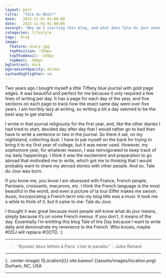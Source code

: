 ```yaml
---
layout: post
title:  "Tale du What?"
date:   2015-11-01 01:00:00
date:   2015-11-01 01:00:00
excerpt: "Why am I starting this blog, and what does Tale du Jour even mean..."
categories: lifestyle
tags:  blog
image:
  feature: diary.jpg
  topPosition: -200px
  topThumbnail: -150px
  topNext: -300px
bgContrast: dark
bgGradientOpacity: darker
syntaxHighlighter: no
---
```

Two years ago I bought myself a little Tiffany blue journal with gold page edges. It was beautiful and perfect for me because it only required a few lines of writing per day. It has a page for each day of the year, and five sections on each page to track how the exact same day went over five years. I am horribly lazy at writing, so writing a bit a day seemed to be the best way to get started.

I wrote in that journal religiously for the first year, and, like the other diaries I had tried to start, decided day after day that I would rather go to bed than have to write a sentence or two in the journal. So there it sat, on my nightstand, collecting dust. I have to pat myself on the back for trying to bring it to my first year of college, but it was never used. However, my sophomore year, for whatever reason, I was reinvigorated to keep track of my daily happenings. I think it was the excitement and preparation to go abroad that motivated me to write, which got me to thinking that I would probably want to share my abroad stories with other people. And so, Tale du Jour was born.

If you know me, you know I am obsessed with France, French people, Parisians, croissants, macarons, etc. I think the French language is the most beautiful in the world, and even a picture of la tour Eiffel makes me swoon. Aussi, incorporating a French term into my blog title was a must. It took me a while to think of it, but it came to me: Tale du Jour.

I thought it was great because most people will know what du jour means, simply because it’s on some French menus. If you don’t, it means of the day. Essentially I’m entitling this blog Tale of the Day because I want to write daily and demonstrate my reverence to the French. Who knows, maybe #ODJ will replace #OOTD. :)

<hr>

<blockquote class="largeQuote">“Ajoutez deux lettres à Paris: c’est le paradis.” - Jules Renard</blockquote>

<hr>

{: .center-image}
![Location]({{ site.baseurl }}assets/images/location.png) Durham, NC, USA

<hr>
